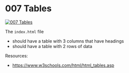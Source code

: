 # 007 Tables

[![007 Tables](https://img.youtube.com/vi/9gzuu0vTdME/0.jpg)](https://www.youtube.com/watch?v=9gzuu0vTdME)

The `index.html` file
- should have a table with 3 columns that have headings
- should have a table with 2 rows of data

Resources:
- https://www.w3schools.com/html/html_tables.asp
